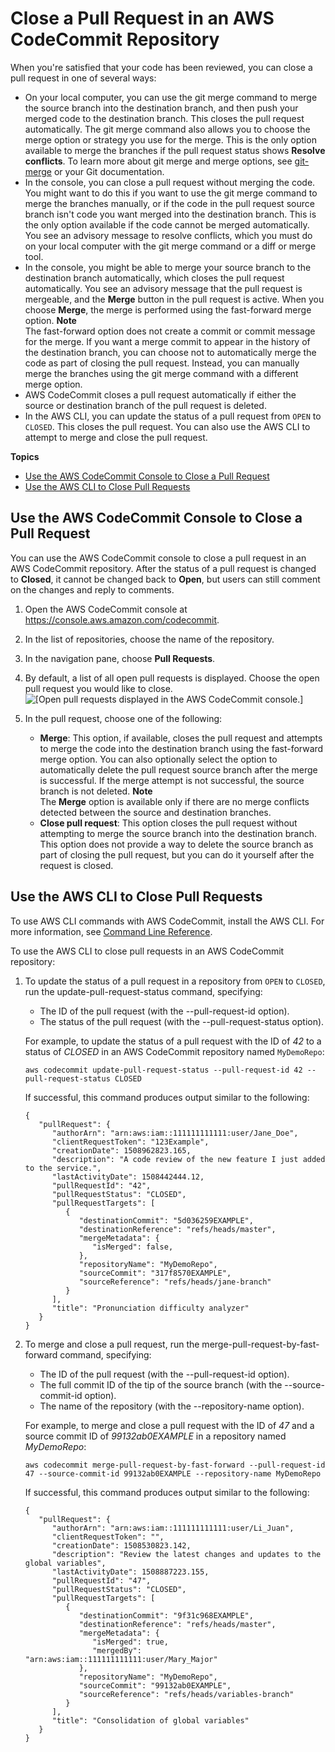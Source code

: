 # Close a Pull Request in an AWS CodeCommit Repository<a name="how-to-close-pull-request"></a>

When you're satisfied that your code has been reviewed, you can close a pull request in one of several ways:
+ <a name="why-git-merge"></a>On your local computer, you can use the git merge command to merge the source branch into the destination branch, and then push your merged code to the destination branch\. This closes the pull request automatically\. The git merge command also allows you to choose the merge option or strategy you use for the merge\. This is the only option available to merge the branches if the pull request status shows **Resolve conflicts**\. To learn more about git merge and merge options, see [git\-merge](https://git-scm.com/docs/git-merge) or your Git documentation\.
+ In the console, you can close a pull request without merging the code\. You might want to do this if you want to use the git merge command to merge the branches manually, or if the code in the pull request source branch isn't code you want merged into the destination branch\. This is the only option available if the code cannot be merged automatically\. You see an advisory message to resolve conflicts, which you must do on your local computer with the git merge command or a diff or merge tool\. 
+ <a name="is-mergable"></a>In the console, you might be able to merge your source branch to the destination branch automatically, which closes the pull request automatically\. You see an advisory message that the pull request is mergeable, and the **Merge** button in the pull request is active\. When you choose **Merge**, the merge is performed using the fast\-forward merge option\. 
**Note**  
The fast\-forward option does not create a commit or commit message for the merge\. If you want a merge commit to appear in the history of the destination branch, you can choose not to automatically merge the code as part of closing the pull request\. Instead, you can manually merge the branches using the git merge command with a different merge option\. 
+ AWS CodeCommit closes a pull request automatically if either the source or destination branch of the pull request is deleted\.
+ In the AWS CLI, you can update the status of a pull request from `OPEN` to `CLOSED`\. This closes the pull request\. You can also use the AWS CLI to attempt to merge and close the pull request\.

**Topics**
+ [Use the AWS CodeCommit Console to Close a Pull Request](#how-to-close-pull-request-console)
+ [Use the AWS CLI to Close Pull Requests](#how-to-close-pull-request-cli)

## Use the AWS CodeCommit Console to Close a Pull Request<a name="how-to-close-pull-request-console"></a>

You can use the AWS CodeCommit console to close a pull request in an AWS CodeCommit repository\. After the status of a pull request is changed to **Closed**, it cannot be changed back to **Open**, but users can still comment on the changes and reply to comments\.

1. Open the AWS CodeCommit console at [https://console\.aws\.amazon\.com/codecommit](https://console.aws.amazon.com/codecommit)\.

1. In the list of repositories, choose the name of the repository\. 

1. In the navigation pane, choose **Pull Requests**\.

1. By default, a list of all open pull requests is displayed\. Choose the open pull request you would like to close\.  
![\[Open pull requests displayed in the AWS CodeCommit console.\]](http://docs.aws.amazon.com/codecommit/latest/userguide/images/codecommit-pull-request-view.png)

1. In the pull request, choose one of the following:
   + **Merge**: This option, if available, closes the pull request and attempts to merge the code into the destination branch using the fast\-forward merge option\. You can also optionally select the option to automatically delete the pull request source branch after the merge is successful\. If the merge attempt is not successful, the source branch is not deleted\.
**Note**  
The **Merge** option is available only if there are no merge conflicts detected between the source and destination branches\. 
   + **Close pull request**: This option closes the pull request without attempting to merge the source branch into the destination branch\. This option does not provide a way to delete the source branch as part of closing the pull request, but you can do it yourself after the request is closed\.

## Use the AWS CLI to Close Pull Requests<a name="how-to-close-pull-request-cli"></a>

To use AWS CLI commands with AWS CodeCommit, install the AWS CLI\. For more information, see [Command Line Reference](cmd-ref.md)\. 

To use the AWS CLI to close pull requests in an AWS CodeCommit repository:

1. To update the status of a pull request in a repository from `OPEN` to `CLOSED`, run the update\-pull\-request\-status command, specifying:
   + The ID of the pull request \(with the \-\-pull\-request\-id option\)\.
   + The status of the pull request \(with the \-\-pull\-request\-status option\)\.

   For example, to update the status of a pull request with the ID of *42* to a status of *CLOSED* in an AWS CodeCommit repository named `MyDemoRepo`:

   ```
   aws codecommit update-pull-request-status --pull-request-id 42 --pull-request-status CLOSED  
   ```

   If successful, this command produces output similar to the following:

   ```
   {
      "pullRequest": { 
         "authorArn": "arn:aws:iam::111111111111:user/Jane_Doe",
         "clientRequestToken": "123Example",
         "creationDate": 1508962823.165,
         "description": "A code review of the new feature I just added to the service.",
         "lastActivityDate": 1508442444.12,
         "pullRequestId": "42",
         "pullRequestStatus": "CLOSED",
         "pullRequestTargets": [ 
            { 
               "destinationCommit": "5d036259EXAMPLE",
               "destinationReference": "refs/heads/master",
               "mergeMetadata": { 
                  "isMerged": false,
               },
               "repositoryName": "MyDemoRepo",
               "sourceCommit": "317f8570EXAMPLE",
               "sourceReference": "refs/heads/jane-branch"
            }
         ],
         "title": "Pronunciation difficulty analyzer"
      }
   }
   ```

1. To merge and close a pull request, run the merge\-pull\-request\-by\-fast\-forward command, specifying:
   + The ID of the pull request \(with the \-\-pull\-request\-id option\)\.
   + The full commit ID of the tip of the source branch \(with the \-\-source\-commit\-id option\)\. 
   + The name of the repository \(with the \-\-repository\-name option\)\.

    For example, to merge and close a pull request with the ID of *47* and a source commit ID of *99132ab0EXAMPLE* in a repository named *MyDemoRepo*:

   ```
   aws codecommit merge-pull-request-by-fast-forward --pull-request-id 47 --source-commit-id 99132ab0EXAMPLE --repository-name MyDemoRepo
   ```

   If successful, this command produces output similar to the following:

   ```
   {
      "pullRequest": { 
         "authorArn": "arn:aws:iam::111111111111:user/Li_Juan",
         "clientRequestToken": "",
         "creationDate": 1508530823.142,
         "description": "Review the latest changes and updates to the global variables",
         "lastActivityDate": 1508887223.155,
         "pullRequestId": "47",
         "pullRequestStatus": "CLOSED",
         "pullRequestTargets": [ 
            { 
               "destinationCommit": "9f31c968EXAMPLE",
               "destinationReference": "refs/heads/master",
               "mergeMetadata": { 
                  "isMerged": true,
                  "mergedBy": "arn:aws:iam::111111111111:user/Mary_Major"
               },
               "repositoryName": "MyDemoRepo",
               "sourceCommit": "99132ab0EXAMPLE",
               "sourceReference": "refs/heads/variables-branch"
            }
         ],
         "title": "Consolidation of global variables"
      }
   }
   ```